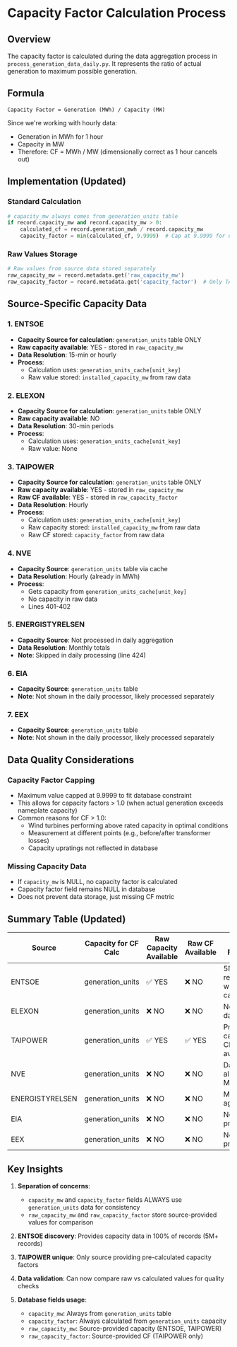 # Capacity Factor Calculation Process

## Overview
The capacity factor is calculated during the data aggregation process in `process_generation_data_daily.py`. It represents the ratio of actual generation to maximum possible generation.

## Formula
```
Capacity Factor = Generation (MWh) / Capacity (MW)
```

Since we're working with hourly data:
- Generation in MWh for 1 hour
- Capacity in MW
- Therefore: CF = MWh / MW (dimensionally correct as 1 hour cancels out)

## Implementation (Updated)

### Standard Calculation
```python
# capacity_mw always comes from generation_units table
if record.capacity_mw and record.capacity_mw > 0:
    calculated_cf = record.generation_mwh / record.capacity_mw
    capacity_factor = min(calculated_cf, 9.9999)  # Cap at 9.9999 for database NUMERIC(5,4)
```

### Raw Values Storage
```python
# Raw values from source data stored separately
raw_capacity_mw = record.metadata.get('raw_capacity_mw')
raw_capacity_factor = record.metadata.get('capacity_factor')  # Only TAIPOWER provides this
```

## Source-Specific Capacity Data

### 1. ENTSOE
- **Capacity Source for calculation**: `generation_units` table ONLY
- **Raw capacity available**: YES - stored in `raw_capacity_mw`
- **Data Resolution**: 15-min or hourly
- **Process**:
  - Calculation uses: `generation_units_cache[unit_key]`
  - Raw value stored: `installed_capacity_mw` from raw data

### 2. ELEXON
- **Capacity Source for calculation**: `generation_units` table ONLY
- **Raw capacity available**: NO
- **Data Resolution**: 30-min periods
- **Process**:
  - Calculation uses: `generation_units_cache[unit_key]`
  - Raw value: None

### 3. TAIPOWER
- **Capacity Source for calculation**: `generation_units` table ONLY
- **Raw capacity available**: YES - stored in `raw_capacity_mw`
- **Raw CF available**: YES - stored in `raw_capacity_factor`
- **Data Resolution**: Hourly
- **Process**:
  - Calculation uses: `generation_units_cache[unit_key]`
  - Raw capacity stored: `installed_capacity_mw` from raw data
  - Raw CF stored: `capacity_factor` from raw data

### 4. NVE
- **Capacity Source**: `generation_units` table via cache
- **Data Resolution**: Hourly (already in MWh)
- **Process**:
  - Gets capacity from `generation_units_cache[unit_key]`
  - No capacity in raw data
  - Lines 401-402

### 5. ENERGISTYRELSEN
- **Capacity Source**: Not processed in daily aggregation
- **Data Resolution**: Monthly totals
- **Note**: Skipped in daily processing (line 424)

### 6. EIA
- **Capacity Source**: `generation_units` table
- **Note**: Not shown in the daily processor, likely processed separately

### 7. EEX
- **Capacity Source**: `generation_units` table
- **Note**: Not shown in the daily processor, likely processed separately

## Data Quality Considerations

### Capacity Factor Capping
- Maximum value capped at 9.9999 to fit database constraint
- This allows for capacity factors > 1.0 (when actual generation exceeds nameplate capacity)
- Common reasons for CF > 1.0:
  - Wind turbines performing above rated capacity in optimal conditions
  - Measurement at different points (e.g., before/after transformer losses)
  - Capacity upratings not reflected in database

### Missing Capacity Data
- If `capacity_mw` is NULL, no capacity factor is calculated
- Capacity factor field remains NULL in database
- Does not prevent data storage, just missing CF metric

## Summary Table (Updated)

| Source | Capacity for CF Calc | Raw Capacity Available | Raw CF Available | Special Features |
|--------|---------------------|------------------------|------------------|------------------|
| ENTSOE | generation_units | ✅ YES | ❌ NO | 5M records with raw capacity |
| ELEXON | generation_units | ❌ NO | ❌ NO | No raw data |
| TAIPOWER | generation_units | ✅ YES | ✅ YES | Pre-calculated CF available |
| NVE | generation_units | ❌ NO | ❌ NO | Data already in MWh |
| ENERGISTYRELSEN | generation_units | ❌ NO | ❌ NO | Monthly aggregated |
| EIA | generation_units | ❌ NO | ❌ NO | Not in daily processor |
| EEX | generation_units | ❌ NO | ❌ NO | Not in daily processor |

## Key Insights

1. **Separation of concerns**:
   - `capacity_mw` and `capacity_factor` fields ALWAYS use `generation_units` data for consistency
   - `raw_capacity_mw` and `raw_capacity_factor` store source-provided values for comparison

2. **ENTSOE discovery**: Provides capacity data in 100% of records (5M+ records)

3. **TAIPOWER unique**: Only source providing pre-calculated capacity factors

4. **Data validation**: Can now compare raw vs calculated values for quality checks

5. **Database fields usage**:
   - `capacity_mw`: Always from `generation_units` table
   - `capacity_factor`: Always calculated from `generation_units` capacity
   - `raw_capacity_mw`: Source-provided capacity (ENTSOE, TAIPOWER)
   - `raw_capacity_factor`: Source-provided CF (TAIPOWER only)